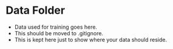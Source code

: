 # Data Folder
- Data used for training goes here.
- This should be moved to .gitignore.
- This is kept here just to show where your data should reside.
